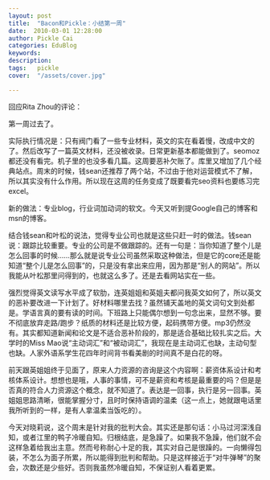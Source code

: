 ```yaml
---
layout: post  
title:  "Bacon和Pickle：小结第一周"
date:  2010-03-01 12:28:00
author: Pickle Cai  
categories: EduBlog  
keywords: 
description:   
tags:	pickle   
cover:  "/assets/cover.jpg"  

---
```


回应Rita Zhou的评论：



 



第一周过去了。



实际执行情况是：只有阀门看了一些专业材料，英文的实在看着慢，改成中文的了。然后改写了一篇英文材料，还没被收录。日常更新基本都能做到了。seomoz都还没有看完。机子里的也没多看几篇。这周要恶补欠账了。库里又增加了几个经典站点。周末的时候，钱sean还推荐了两个站，不过由于他对运营模式不了解，所以其实没有什么作用。所以现在这周的任务变成了既要看完seo资料也要练习完excel。



新的做法：专业blog，行业词加动词的软文。今天又听到提Google自己的博客和msn的博客。



结合钱sean和叶松的说法，觉得专业公司也就是这些只赶一时的做法。钱sean说：跟踪比较重要。专业的公司是不做跟踪的。还有一句是：当你知道了整个儿是怎么回事的时候……那么就是说专业公司虽然采取这种做法，但是它的core还是能知道“整个儿是怎么回事”的，只是没有拿出来应用，因为那是“别人的网站”。所以我能从叶松那里问得到的，也就这么多了。还是去看网站实在一些。



 



强烈觉得英文读写水平成了软肋，连英姐姐和英姐夫都问我英文如何了，所以英文的恶补要改进一下计划了。好材料哪里去找？虽然铺天盖地的英文词句文到处都是。学语言真的要有读的时间。下班路上只能偶尔想到一句念出来，显然不够。要不彻底放弃走路/跑步？纸质的材料还是比较方便，起码携带方便。mp3仍然没有。其实都知道新闻和论文是不适合恶补阶段的，那是适合基础比较扎实之后。大学时的Miss Mao说“主动词汇”和“被动词汇”，我现在是主动词汇也缺，主动句型也缺。人家外语系学生花四年时间背书看美剧的时间真不是白花的呀。



 



前天跟英姐姐终于见面了，原来人力资源的咨询是这个内容啊：薪资体系设计和考核体系设计。想想也是哦，人事的事情，可不是薪资和考核是最重要的吗？但是是否真的符合人力资源这个概念，就不知道了。表达是一回事，执行是另一回事。英姐姐思路清晰，很能掌握分寸，且时时保持语调的温柔（这一点上，她就跟电话里我所听到的一样，是有人拿温柔当饭吃的）。



 



今天对晓莉说，这个周末是针对我的批判大会。其实还是那句话：小马过河深浅自知，或者江里的鸭子冷暖自知。归根结底，是急躁了。如果我不急躁，他们就不会这样急着给我出主意。然而号称耐心十足的我，其实对自己是很躁的。一向懒得包装，不怎么为面子所累，所以能得到批判和帮助。只是这样接近于“对牛弹琴”的聚会，次数还是少些好。否则我虽然冷暖自知，不保证别人看着更累。



		    
